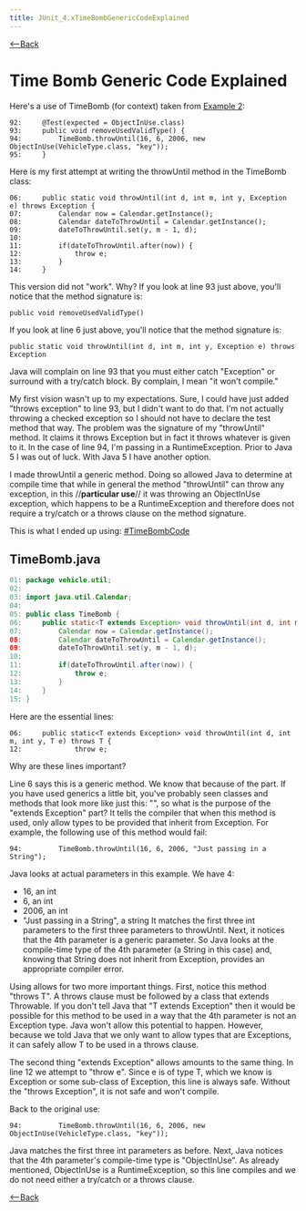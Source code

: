 ```yaml
---
title: JUnit_4.xTimeBombGenericCodeExplained
---
```

[<--Back]({{site.pagesurl}}/JUnit_4.x)

# Time Bomb Generic Code Explained
Here's a use of TimeBomb (for context) taken from [Example 2]({{site.pagesurl}}/JUnit_4.x#example2):
```
92:     @Test(expected = ObjectInUse.class)
93:     public void removeUsedValidType() {
94:         TimeBomb.throwUntil(16, 6, 2006, new ObjectInUse(VehicleType.class, "key"));
95:     }
```

Here is my first attempt at writing the throwUntil method in the TimeBomb class:
```
06:     public static void throwUntil(int d, int m, int y, Exception e) throws Exception {
07:         Calendar now = Calendar.getInstance();
08:         Calendar dateToThrowUntil = Calendar.getInstance();
09:         dateToThrowUntil.set(y, m - 1, d);
10:
11:         if(dateToThrowUntil.after(now)) {
12:             throw e;
13:         }
14:     }
```
This version did not "work". Why? If you look at line 93 just above, you'll notice that the method signature is:
```
public void removeUsedValidType()
```
If you look at line 6 just above, you'll notice that the method signature is:
```
public static void throwUntil(int d, int m, int y, Exception e) throws Exception
```
Java will complain on line 93 that you must either catch "Exception" or surround with a try/catch block. By complain, I mean "it won't compile."

My first vision wasn't up to my expectations. Sure, I could have just added "throws exception" to line 93, but I didn't want to do that. I'm not actually throwing a checked exception so I should not have to declare the test method that way. The problem was the signature of my "throwUntil" method. It claims it throws Exception but in fact it throws whatever is given to it. In the case of line 94, I'm passing in a RuntimeException. Prior to Java 5 I was out of luck. With Java 5 I have another option.

I made throwUntil a generic method. Doing so allowed Java to determine at compile time that while in general the method "throwUntil" can throw any exception, in this //**particular use**// it was throwing an ObjectInUse exception, which happens to be a RuntimeException and therefore does not require a try/catch or a throws clause on the method signature.

This is what I ended up using:
[#TimeBombCode]({{site.pagesurl}}/#TimeBombCode)
## TimeBomb.java
```java
01: package vehicle.util;
02:
03: import java.util.Calendar;
04:
05: public class TimeBomb {
06:     public static<T extends Exception> void throwUntil(int d, int m, int y, T e) throws T {
07:         Calendar now = Calendar.getInstance();
08:         Calendar dateToThrowUntil = Calendar.getInstance();
09:         dateToThrowUntil.set(y, m - 1, d);
10:
11:         if(dateToThrowUntil.after(now)) {
12:             throw e;
13:         }
14:     }
15: }
```

Here are the essential lines:
```
06:     public static<T extends Exception> void throwUntil(int d, int m, int y, T e) throws T {
12:             throw e;
```

Why are these lines important?

Line 6 says this is a generic method. We know that because of the <T extends Exception> part. If you have used generics a little bit, you've probably seen classes and methods that look more like just this: "<T>", so what is the purpose of the "extends Exception" part? It tells the compiler that when this method is used, only allow types to be provided that inherit from Exception. For example, the following use of this method would fail:
```
94:         TimeBomb.throwUntil(16, 6, 2006, "Just passing in a String");
```
Java looks at actual parameters in this example. We have 4:
* 16, an int 
* 6, an int 
* 2006, an int 
* "Just passing in a String", a string
It matches the first three int parameters to the first three parameters to throwUntil. Next, it notices that the 4th parameter is a generic parameter. So Java looks at the compile-time type of the 4th parameter (a String in this case) and, knowing that String does not inherit from Exception, provides an appropriate compiler error.

Using <T extends Exception> allows for two more important things. First, notice this method "throws T". A throws clause must be followed by a class that extends Throwable. If you don't tell Java that "T extends Exception" then it would be possible for this method to be used in a way that the 4th parameter is not an Exception type. Java won't allow this potential to happen. However, because we told Java that we only want to allow types that are Exceptions, it can safely allow T to be used in a throws clause.

The second thing "extends Exception" allows amounts to the same thing. In line 12 we attempt to "throw e". Since e is of type T, which we know is Exception or some sub-class of Exception, this line is always safe. Without the "throws Exception", it is not safe and won't compile.

Back to the original use:
```
94:         TimeBomb.throwUntil(16, 6, 2006, new ObjectInUse(VehicleType.class, "key"));
```
Java matches the first three int parameters as before. Next, Java notices that the 4th parameter's compile-time type is "ObjectInUse". As already mentioned, ObjectInUse is a RuntimeException, so this line compiles and we do not need either a try/catch or a throws clause.

[<--Back]({{site.pagesurl}}/JUnit_4.x)
